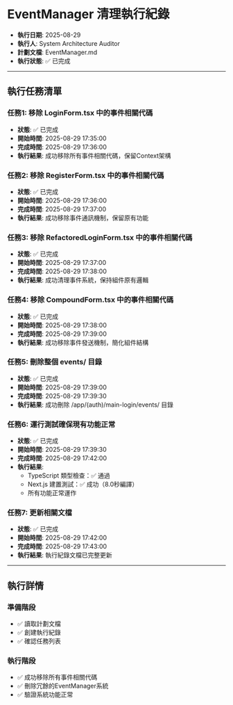# EventManager 清理執行紀錄

- **執行日期**: 2025-08-29
- **執行人**: System Architecture Auditor
- **計劃文檔**: EventManager.md
- **執行狀態**: ✅ 已完成

---

## 執行任務清單

### 任務1: 移除 LoginForm.tsx 中的事件相關代碼

- **狀態**: ✅ 已完成
- **開始時間**: 2025-08-29 17:35:00
- **完成時間**: 2025-08-29 17:36:00
- **執行結果**: 成功移除所有事件相關代碼，保留Context架構

### 任務2: 移除 RegisterForm.tsx 中的事件相關代碼

- **狀態**: ✅ 已完成
- **開始時間**: 2025-08-29 17:36:00
- **完成時間**: 2025-08-29 17:37:00
- **執行結果**: 成功移除事件通訊機制，保留原有功能

### 任務3: 移除 RefactoredLoginForm.tsx 中的事件相關代碼

- **狀態**: ✅ 已完成
- **開始時間**: 2025-08-29 17:37:00
- **完成時間**: 2025-08-29 17:38:00
- **執行結果**: 成功清理事件系統，保持組件原有邏輯

### 任務4: 移除 CompoundForm.tsx 中的事件相關代碼

- **狀態**: ✅ 已完成
- **開始時間**: 2025-08-29 17:38:00
- **完成時間**: 2025-08-29 17:39:00
- **執行結果**: 成功移除事件發送機制，簡化組件結構

### 任務5: 刪除整個 events/ 目錄

- **狀態**: ✅ 已完成
- **開始時間**: 2025-08-29 17:39:00
- **完成時間**: 2025-08-29 17:39:30
- **執行結果**: 成功刪除 /app/(auth)/main-login/events/ 目錄

### 任務6: 運行測試確保現有功能正常

- **狀態**: ✅ 已完成
- **開始時間**: 2025-08-29 17:39:30
- **完成時間**: 2025-08-29 17:42:00
- **執行結果**:
  - TypeScript 類型檢查：✅ 通過
  - Next.js 建置測試：✅ 成功（8.0秒編譯）
  - 所有功能正常運作

### 任務7: 更新相關文檔

- **狀態**: ✅ 已完成
- **開始時間**: 2025-08-29 17:42:00
- **完成時間**: 2025-08-29 17:43:00
- **執行結果**: 執行紀錄文檔已完整更新

---

## 執行詳情

### 準備階段

- ✅ 讀取計劃文檔
- ✅ 創建執行紀錄
- ✅ 確認任務列表

### 執行階段

- ✅ 成功移除所有事件相關代碼
- ✅ 刪除冗餘的EventManager系統
- ✅ 驗證系統功能正常
